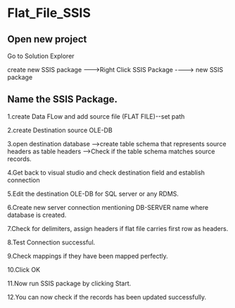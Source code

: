 # Flat_File_SSIS
Open new project 
-------------------------------------------------------------------------------------------------
Go to Solution Explorer

create new SSIS package --->Right Click SSIS Package ----> new SSIS package

Name the SSIS Package.
-------------------------------------------------------------------------------------------------
1.create Data FLow and add source file (FLAT FILE)--set path

2.create Destination source OLE-DB

3.open destination database -->create table schema that represents source headers as table headers -->Check if the 
table schema matches source records.

4.Get back to visual studio and check destination field and establish connection

5.Edit the destination OLE-DB for SQL server or any RDMS.

6.Create new server connection mentioning DB-SERVER name where database is created.

7.Check for delimiters, assign headers if flat file carries first row as headers.

8.Test Connection successful.

9.Check mappings if they have been mapped perfectly.

10.Click OK

11.Now run SSIS package by clicking Start.

12.You can now check if the records has been updated successfully.
